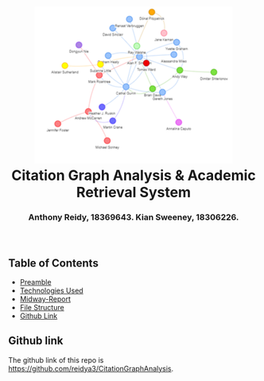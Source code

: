 
<h1 align="center">
  <img alt="collaborations" src="images/generic-graph.png"  height="315px" />
  <br/>
  Citation Graph Analysis & Academic Retrieval System
</h1>
<h3 align="center">
  Anthony Reidy, 18369643. Kian Sweeney, 18306226.
  <br/><br/><br/>
</h3>

## Table of Contents
- [Preamble](#preamble)
- [Technologies Used](#hdfs)
- [Midway-Report](#report)
- [File Structure](#file-structure)
- [Github Link](#github-link)

## Github link
The github link of this repo is https://github.com/reidya3/CitationGraphAnalysis.
